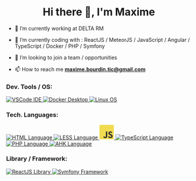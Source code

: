 <h1 align="center">Hi there 👋, I'm Maxime</h1>

- 🔭 I’m currently working at DELTA RM 

- 🌱 I’m currently coding with : ReactJS / MeteorJS / JavaScript / Angular / TypeScript / Docker / PHP / Symfony

- 🤝 I’m looking to join a team / opportunities

- 📫 How to reach me **maxime.bourdin.tic@gmail.com**


<h3>Dev. Tools / OS:</h3>
<p>
  <a target="_blank" href="https://code.visualstudio.com/">
    <img src="https://external-preview.redd.it/WSuAcyz1u8MoF8cokXspkmOIn8oWXaE8JH-SGXbUUW0.png?auto=webp&s=a6abc62ecb4a08f2bf2f287b79c9bd93006791d1" alt="VSCode IDE" width="40" height="40"/>
  </a>
  <a target="_blank" href="https://www.docker.com/">
    <img src="https://cdn4.iconfinder.com/data/icons/logos-and-brands/512/97_Docker_logo_logos-512.png" alt="Docker Desktop" width="45" height="40"/>
  </a>
  <a target="_blank" href="https://www.linux.org/">
    <img src="https://cdn.freebiesupply.com/logos/large/2x/linux-tux-1-logo-png-transparent.png" alt="Linux OS" width="45" height="40"/>
  </a>
</p>

<h3 align="left">Tech. Languages:</h3>
<p>
  <a target="_blank" href="https://www.w3.org/html/">
    <img src="https://clipground.com/images/html-clipart-image.jpg" alt="HTML Language" width="40" height="40"/>
  </a>
  <a target="_blank" href="https://lesscss.org/">
    <img src="https://www.so-peps.com/wp-content/uploads/2016/03/less-logo.png" alt="LESS Language" width="45" height="40"/>
  </a>
  <a target="_blank" href="https://www.javascript.com/">
    <img src="https://raw.githubusercontent.com/devicons/devicon/master/icons/javascript/javascript-original.svg" alt="JavaScript Language" width="40" height="40"/>
  </a>
  <a target="_blank" href="https://www.typescriptlang.org/">
    <img src="https://humancoders-formations.s3.amazonaws.com/uploads/course/logo/230/formation-typescript.png" alt="TypeScript Language" width="40" height="40"/>
  </a>
  <a target="_blank" href="https://www.php.net/">
    <img src="https://www.pngfind.com/pngs/m/146-1466902_php-logo-png-transparent-php-logo-png-png.png" alt="PHP Language" width="40" height="40"/>
  </a>
  <a target="_blank" href="https://www.autohotkey.com/">
    <img src="https://logodix.com/logo/2183152.png" alt="AHK Language" width="40" height="40"/>
  </a>
</p>

<h3>Library / Framework:</h3>
<p>
  <a target="_blank" href="https://reactjs.org/">
    <img src="https://cdn.freebiesupply.com/logos/thumbs/2x/react-1-logo.png" alt="ReactJS Library" width="50" height="40"/>
  </a>
  <!--<a target="_blank" href="https://angular.io/">
    <img src="https://cdn.freebiesupply.com/logos/large/2x/angular-icon-logo-png-transparent.png" alt="Angular Framework" width="40" height="40"/>
  </a>-->
  <a target="_blank" href="https://symfony.com/">
    <img src="https://stefaniedrost.com/assets/images/logo_symfony.png" alt="Symfony Framework" width="40" height="40"/>
  </a>
</p>
<!--
**mbourd/mbourd** is a ✨ _special_ ✨ repository because its `README.md` (this file) appears on your GitHub profile.

Here are some ideas to get you started:

- 🔭 I’m currently working on ...
- 🌱 I’m currently learning ...
- 👯 I’m looking to collaborate on ...
- 🤔 I’m looking for help with ...
- 💬 Ask me about ...
- 📫 How to reach me: ...
- 😄 Pronouns: ...
- ⚡ Fun fact: ...
-->

